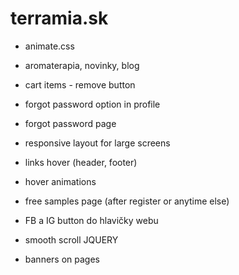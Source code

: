 # terramia.sk

- animate.css

- aromaterapia, novinky, blog

- cart items - remove button

- forgot password option in profile
- forgot password page

- responsive layout for large screens

- links hover (header, footer)
- hover animations

- free samples page (after register or anytime else)

- FB a IG button do hlavičky webu

- smooth scroll JQUERY

- banners on pages
